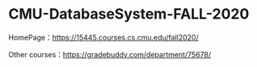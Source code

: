 # CMU-DatabaseSystem-FALL-2020

HomePage：https://15445.courses.cs.cmu.edu/fall2020/

Other courses：https://gradebuddy.com/department/75678/